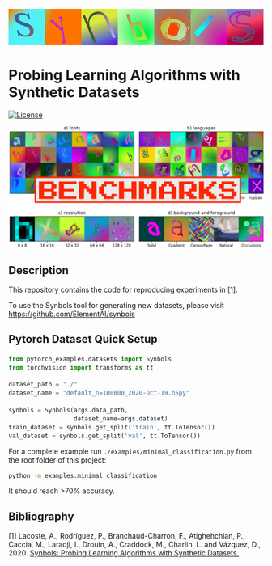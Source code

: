 ![#Synbols](https://github.com/ElementAI/synbols/raw/master/title.png)
# Probing Learning Algorithms with Synthetic Datasets

[![License](https://img.shields.io/badge/License-Apache%202.0-blue.svg)](https://opensource.org/licenses/Apache-2.0)

![Synbols](https://github.com/ElementAI/synbols-benchmarks/raw/master/cover.png)

## Description

This repository contains the code for reproducing experiments in [1].

To use the Synbols tool for generating new datasets, please visit https://github.com/ElementAI/synbols

## Pytorch Dataset Quick Setup
```python
from pytorch_examples.datasets import Synbols
from torchvision import transforms as tt

dataset_path = "./"
dataset_name = "default_n=100000_2020-Oct-19.h5py"

synbols = Synbols(args.data_path,
                  dataset_name=args.dataset)
train_dataset = synbols.get_split('train', tt.ToTensor())
val_dataset = synbols.get_split('val', tt.ToTensor())
```

For a complete example run `./examples/minimal_classification.py` from the root folder of this project:

```bash
python -m examples.minimal_classification
```

It should reach >70% accuracy.

## Bibliography


[1] Lacoste, A., Rodríguez, P., Branchaud-Charron, F., Atighehchian, P., Caccia, M., Laradji, I., Drouin, A., Craddock, M., Charlin, L. and Vázquez, D., 2020. [Synbols: Probing Learning Algorithms with Synthetic Datasets.](https://arxiv.org/abs/2009.06415)

